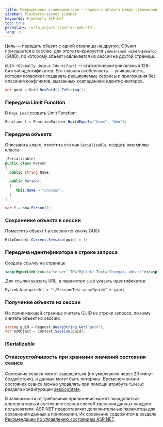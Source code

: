 ```yaml
---
title: Межформенное взаимодействие — передача объекта между страницами
sidebar: flexberry-aspnet_sidebar
keywords: Flexberry ASP-NET
toc: true
permalink: ru/fa_object-transfer-web.html
lang: ru
---
```


Цель — передать объект с одной страницы на другую. Объект помещается в сессию, для этого генерируется `уникальный идентификатор` (GUID), по которому объект извлекается из сессии на другой странице.

`GUID (Globally Unique Identifier)` — статистически уникальный 128-битный идентификатор. Его главная особенность — уникальность, которая позволяет создавать расширяемые сервисы и приложения без опасения конфликтов, вызванных совпадением идентификаторов.

```csharp
var guid = Guid.NewGuid().ToString();
```

### Передача Limit Function

В `Page_Load` создать Limit Function:

```csharp
Function f = FunctionBuilder.BuildEquals("Name", "Имя");
```
### Передача объекта

Описывать класс, отметить его как `Serializable`, создать экземпляр класса:

```csharp
[Serializable]
public class Person
{
  public string Name;

  public Person()
  {
     this.Name = "unknown";
  }
}

var f = new Person();
```

### Сохранение объекта в сессии

Поместить объект f в сессию по ключу GUID:

```csharp
HttpContext.Current.Session[guid] = f;
```

### Передача идентификатора в строке запроса

Создать ссылку на странице

```xml
<asp:HyperLink runat="server" ID="MyLink" Text="Передать объект"></asp:HyperLink>
```

Для ссылки указать URL, в параметре `guid` указать идентификатор:

```xml
MyLink.NavigateUrl = "~/SessionTest.aspx?guid=" + guid;
```

### Получение объекта из сессии

На принимающей странице считать GUID из строки запроса, по нему считать объект из сессии:

```csharp
string guid = Request.QueryString.Get("guid");
var myObject = Context.Session[guid];
```

### ISerializable

### Отказоустойчивость при хранении значений состояния сеанса

Состояние сеанса может завершиться (по умолчанию через 20 минут бездействия), и данные могут быть потеряны. Временем жизни состояния сеанса можно управлять при помощи атрибута `timeout` раздела конфигурации [sessionState](http://msdn.microsoft.com/ru-ru/library/h6bb9cz9(v=vs.90).aspx).

В зависимости от требований приложения может понадобиться альтернативный состоянию сеанса способ хранения данных каждого пользователя. ASP.NET предоставляет дополнительные параметры для сохранения данных в приложении. Их сравнение содержится в разделе [Рекомендации по управлению состоянием ASP.NET](http://msdn.microsoft.com/ru-ru/library/z1hkazw7(v=vs.90).aspx).

